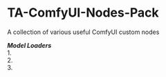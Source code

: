 # TA-ComfyUI-Nodes-Pack  
A collection of various useful ComfyUI custom nodes  
  
***Model Loaders***  
1.  
2.  
3.  

